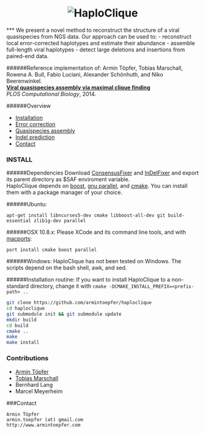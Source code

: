 <h1 align="center">
<img src="https://github.com/armintoepfer/haploclique/blob/master/haploclique_logo.png?raw=true" alt="HaploClique"/></h1>
***
We present a novel method to reconstruct the structure of a viral quasispecies from NGS data.
Our approach can be used to:
 - reconstruct local error-corrected haplotypes and estimate their abundance
 - assemble full-length viral haplotypes
 - detect large deletions and insertions from paired-end data.


######Reference implementation of: 
Armin Töpfer, Tobias Marschall, Rowena A. Bull, Fabio Luciani, Alexander Schönhuth, and Niko Beerenwinkel.  
<b>[Viral quasispecies assembly via maximal clique finding](http://www.ploscompbiol.org/article/info%3Adoi%2F10.1371%2Fjournal.pcbi.1003515)</b>  
<i>PLOS Computational Biology</i>, 2014.

######Overview
 - [Installation](https://github.com/armintoepfer/haploclique/edit/master/README.md#install)
 - [Error correction](https://github.com/armintoepfer/haploclique/edit/master/README.md#error-correction)
 - [Quasispecies assembly](https://github.com/armintoepfer/haploclique/edit/master/README.md#quasispecies-assembly-of-long-range-haplotypes)
 - [Indel prediction](https://github.com/armintoepfer/haploclique/edit/master/README.md#structural-variation)
 - [Contact](https://github.com/armintoepfer/haploclique/edit/master/README.md#contact)

### INSTALL
######Dependencies
Download [ConsensusFixer](https://github.com/armintoepfer/ConsensusFixer/releases) and [InDelFixer](https://github.com/armintoepfer/InDelFixer/releases) and export its parent directory as $SAF enviroment variable.  
HaploClique depends on [boost](http://www.boost.org/), [gnu parallel](http://www.gnu.org/software/parallel/), and [cmake](http://www.cmake.org/). You can install them with a package manager of your choice.

######Ubuntu:  
```
apt-get install libncurses5-dev cmake libboost-all-dev git build-essential zlib1g-dev parallel
```

######OSX 10.8.x:
Please XCode and its command line tools, and with [macports](http://www.macports.org/):
```
port install cmake boost parallel
```

######Windows:
HaploClique has not been tested on Windows. The scripts depend on the bash shell, awk, and sed.  

######Installation routine:
If you want to install HaploClique to a non-standard directory, change it with `cmake -DCMAKE_INSTALL_PREFIX=<prefix-path> ..`
```bash
git clone https://github.com/armintoepfer/haploclique
cd haploclique
git submodule init && git submodule update
mkdir build
cd build
cmake ..
make
make install
```

### Contributions
 - [Armin Töpfer](http://www.armintoepfer.com)  
 - [Tobias Marschall](https://bioinf.mpi-inf.mpg.de/homepage/index.php?&account=marschal)
 - Bernhard Lang
 - Marcel Meyerheim
 
###Contact
```
Armin Töpfer
armin.toepfer (at) gmail.com
http://www.armintoepfer.com
```
